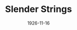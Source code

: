 ---
title: Slender Strings
date: 1926-11-16
closing_date: 1926-11-17
layout: productions
featured_image:
image_caption:
image_credit:
playbill:
Theatre: Theatre Jacksonville
cast:
- Jacques Van Lare: Charles Tharp
- Marie: Gertrude F. Jacobi
- Guy Lambier: Gordon McCauley
- George Lambier: J. Harold Giles
crew:
- Director: Tracy L'Engle
- Stage Manager: Mrs. Strawn Perry
- Lighting:
  - Earl C. Ogden
  - Martha Race
- Props: Mrs. A.S. Peatross
- Set construction:
  - Anne C. Lalor
  - Birsa Shepard
  - Gordon McCauley
  - Strawn Perry
understudies:
orchestra:
external_links:
---